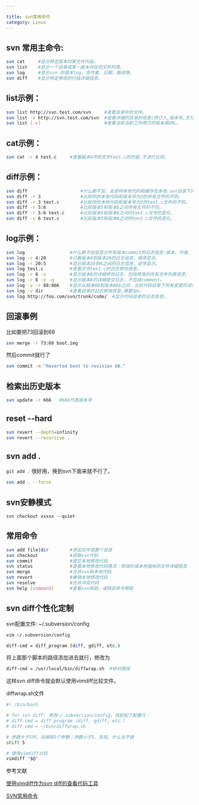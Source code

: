 ```yaml
---

title: svn常用命令
category: Linux
---
```





svn 常用主命令:
------

```sh
svn cat  	#显示特定版本的某文件内容。
svn list 	#显示一个目录或某一版本存在的文件列表。
svn log  	#显示svn 的版本log，含作者、日期、路径等。
svn diff 	#显示特定修改的行级详细信息。
```

list示例：
----

```sh
svn list http://svn.test.com/svn     #查看目录中的文件。
svn list -v http://svn.test.com/svn  #查看详细的目录的信息(修订人,版本号,文件大小等)。
svn list [-v]                        #查看当前当前工作拷贝的版本库URL。
```

cat示例：
----

```sh
svn cat -r 4 test.c     #查看版本4中的文件test.c的内容,不进行比较。
```

diff示例：
-----

```sh
svn diff               		#什么都不加，会坚持本地代码和缓存在本地.svn目录下的信息的不同;信息太多，没啥用处。
svn diff -r 3          		#比较你的本地代码和版本号为3的所有文件的不同。
svn diff -r 3 text.c   		#比较你的本地代码和版本号为3的text.c文件的不同。
svn diff -r 5:6        		#比较版本5和版本6之间所有文件的不同。
svn diff -r 5:6 text.c 		#比较版本5和版本6之间的text.c文件的变化。
svn diff -c 6 test.c    	#比较版本5和版本6之间的text.c文件的变化。
```

log示例：
----

```sh
svn log       		  	#什么都不加会显示所有版本commit的日志信息:版本、作者、日期、comment。
svn log -r 4:20 		#只看版本4到版本20的日志信息，顺序显示。
svn log -r 20:5 		#显示版本20到4之间的日志信息，逆序显示。
svn log test.c  		#查看文件test.c的日志修改信息。
svn log -r 8 -v 		#显示版本8的详细修改日志，包括修改的所有文件列表信息。
svn log -r 8 -v -q   	#显示版本8的详细提交日志，不包括comment。
svn log -v -r 88:866 	#显示从版本88到版本866之间，当前代码目录下所有变更的详细信息 。
svn log -v dir  		#查看目录的日志修改信息,需要加v。
svn log http://foo.com/svn/trunk/code/  #显示代码目录的日志信息。
```

回滚事例
-----

比如要把73回滚到68

```sh
svn merge -r 73:68 boot.img
```

然后commit就行了

```sh
svn commit -m "Reverted boot to revision 68."
```

检索出历史版本
-----

```sh
svn update -r 666   #666代表版本号
```

reset --hard
----

```sh
svn revert --depth=infinity
svn revert --recursive .
```

svn add .
-----

`git add .` 很好用，换到svn下面来就不行了。

```sh
svn add . --force
```

svn安静模式
---------

`svn checkout xxxxx --quiet`



常用命令
-----

```sh
svn add file|dir 	 	#添加文件或整个目录
svn checkout    		#获取svn代码
svn commit     			#提交本地修改代码
svn status       		#查看本地修改代码情况：修改的或本地独有的文件详细信息
svn merge      			#合并svn和本地代码
svn revert      		#撤销本地修改代码
svn resolve    			#合并冲突代码
svn help [command]  	#查看svn帮助，或特定命令帮助
```

svn diff个性化定制
---------

svn配置文件: ~/.subversion/config

```sh
vim ~/.subversion/config
```

```sh
diff-cmd = diff_program (diff, gdiff, etc.)
```

将上面那个脚本的路径添加进去就行，修改为

```sh
diff-cmd = /usr/local/bin/diffwrap.sh  #绝对路径
```

这样svn diff命令就会默认使用vimdiff比较文件。

diffwrap.sh文件

```sh
#! /bin/bash

# for svn diff: 修改~/.subversion/config，找到如下配置行：
# diff-cmd = diff_program (diff, gdiff, etc.)
# diff-cmd = ~/bin/diffwrap.sh

# 参数大于5时，去掉前5个参数；参数小于5，失败，什么也不做
shift 5

# 使用vimdiff比较
vimdiff "$@"
```

参考文献

[使用vimdiff作为svn diff的查看代码工具](http://www.cnblogs.com/xuxm2007/archive/2012/05/11/2496243.html)

[SVN常用命令](http://blog.csdn.net/sunboy_2050/article/details/6187464)
